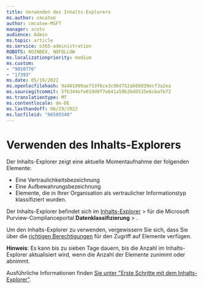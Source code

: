 ```yaml
---
title: Verwenden des Inhalts-Explorers
ms.author: cmcatee
author: cmcatee-MSFT
manager: scotv
audience: Admin
ms.topic: article
ms.service: o365-administration
ROBOTS: NOINDEX, NOFOLLOW
ms.localizationpriority: medium
ms.custom:
- "9010776"
- "17393"
ms.date: 05/19/2022
ms.openlocfilehash: 9a481909ae753f6ce3c96d752ab60d39ecf3a2ea
ms.sourcegitcommit: 5fb344efe019d0f7e641a59b2bd0535e6cbafb72
ms.translationtype: MT
ms.contentlocale: de-DE
ms.lasthandoff: 06/29/2022
ms.locfileid: "66505540"
---
```

# <a name="using-content-explorer"></a>Verwenden des Inhalts-Explorers

Der Inhalts-Explorer zeigt eine aktuelle Momentaufnahme der folgenden Elemente:

- Eine Vertraulichkeitsbezeichnung
- Eine Aufbewahrungsbezeichnung
- Elemente, die in Ihrer Organisation als vertraulicher Informationstyp klassifiziert wurden. 

Der Inhalts-Explorer befindet sich im [Inhalts-Explorer](https://go.microsoft.com/fwlink/p/?linkid=2077149) >  für die Microsoft Purview-Complianceportal **Datenklassifizierung** > .

Um den Inhalts-Explorer zu verwenden, vergewissern Sie sich, dass Sie über die [richtigen Berechtigungen](https://docs.microsoft.com/microsoft-365/compliance/data-classification-content-explorer#required-permissions-to-access-items-in-content-explorer) für den Zugriff auf Elemente verfügen.

**Hinweis**: Es kann bis zu sieben Tage dauern, bis die Anzahl im Inhalts-Explorer aktualisiert wird, wenn die Anzahl der Elemente zunimmt oder abnimmt.

Ausführliche Informationen finden [Sie unter "Erste Schritte mit dem Inhalts-Explorer"](https://docs.microsoft.com/microsoft-365/compliance/data-classification-content-explorer).